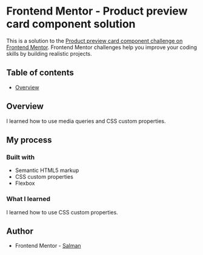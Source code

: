 # Frontend Mentor - Product preview card component solution

This is a solution to the [Product preview card component challenge on Frontend Mentor](https://www.frontendmentor.io/challenges/product-preview-card-component-GO7UmttRfa). Frontend Mentor challenges help you improve your coding skills by building realistic projects.

## Table of contents

- [Overview](#overview)

## Overview

I learned how to use media queries and CSS custom properties.

## My process

### Built with

- Semantic HTML5 markup
- CSS custom properties
- Flexbox

### What I learned

I learned how to use CSS custom properties.

## Author

- Frontend Mentor - [Salman](https://www.frontendmentor.io/profile/Mxalman)
